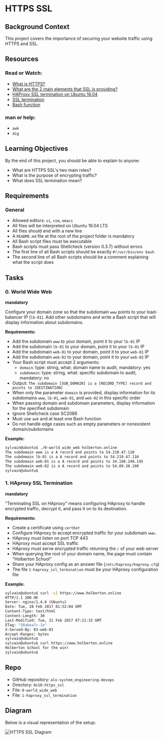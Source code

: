 # HTTPS SSL

## Background Context

This project covers the importance of securing your website traffic using HTTPS and SSL.

## Resources

### Read or Watch:
- [What is HTTPS?](https://www.cloudflare.com/learning/ssl/what-is-https/)
- [What are the 2 main elements that SSL is providing?](https://sectigostore.com/blog/what-are-the-main-elements-of-ssl/)
- [HAProxy SSL termination on Ubuntu 16.04](https://www.haproxy.com/blog/haproxy-ssl-termination/)
- [SSL termination](https://www.nginx.com/resources/glossary/ssl-termination/)
- [Bash function](https://tldp.org/LDP/abs/html/functions.html)

### man or help:
- `awk`
- `dig`

## Learning Objectives

By the end of this project, you should be able to explain to anyone:

- What are HTTPS SSL's two main roles?
- What is the purpose of encrypting traffic?
- What does SSL termination mean?

## Requirements

### General
- Allowed editors: `vi`, `vim`, `emacs`
- All files will be interpreted on Ubuntu 16.04 LTS
- All files should end with a new line
- A `README.md` file at the root of the project folder is mandatory
- All Bash script files must be executable
- Bash scripts must pass Shellcheck (version 0.3.7) without errors
- The first line of all Bash scripts should be exactly `#!/usr/bin/env bash`
- The second line of all Bash scripts should be a comment explaining what the script does

## Tasks

### 0. World Wide Web
**mandatory**

Configure your domain zone so that the subdomain `www` points to your load-balancer IP (`lb-01`). Add other subdomains and write a Bash script that will display information about subdomains.

**Requirements:**
- Add the subdomain `www` to your domain, point it to your `lb-01` IP
- Add the subdomain `lb-01` to your domain, point it to your `lb-01` IP
- Add the subdomain `web-01` to your domain, point it to your `web-01` IP
- Add the subdomain `web-02` to your domain, point it to your `web-02` IP
- Your Bash script must accept 2 arguments:
  - `domain`: type: string, what: domain name to audit, mandatory: yes
  - `subdomain`: type: string, what: specific subdomain to audit, mandatory: no
- Output: `The subdomain [SUB_DOMAIN] is a [RECORD_TYPE] record and points to [DESTINATION]`
- When only the parameter `domain` is provided, display information for its subdomains `www`, `lb-01`, `web-01`, and `web-02` in this specific order
- When passing domain and subdomain parameters, display information for the specified subdomain
- Ignore Shellcheck case SC2086
- Must use `awk` and at least one Bash function
- Do not handle edge cases such as empty parameters or nonexistent domain/subdomains

**Example:**
```bash
sylvain@ubuntu$ ./0-world_wide_web holberton.online
The subdomain www is a A record and points to 54.210.47.110
The subdomain lb-01 is a A record and points to 54.210.47.110
The subdomain web-01 is a A record and points to 34.198.248.145
The subdomain web-02 is a A record and points to 54.89.38.100
sylvain@ubuntu$
```

### 1. HAproxy SSL Termination
**mandatory**

"Terminating SSL on HAproxy" means configuring HAproxy to handle encrypted traffic, decrypt it, and pass it on to its destination.

**Requirements:**
- Create a certificate using `certbot`
- Configure HAproxy to accept encrypted traffic for your subdomain `www.`
- HAproxy must listen on port TCP 443
- HAproxy must accept SSL traffic
- HAproxy must serve encrypted traffic returning the `/` of your web server
- When querying the root of your domain name, the page must contain "Holberton School"
- Share your HAproxy config as an answer file (`/etc/haproxy/haproxy.cfg`)
- The file `1-haproxy_ssl_termination` must be your HAproxy configuration file

**Example:**
```bash
sylvain@ubuntu$ curl -sI https://www.holberton.online
HTTP/1.1 200 OK
Server: nginx/1.4.6 (Ubuntu)
Date: Tue, 28 Feb 2017 01:52:04 GMT
Content-Type: text/html
Content-Length: 30
Last-Modified: Tue, 21 Feb 2017 07:21:32 GMT
ETag: "58abea7c-1e"
X-Served-By: 03-web-01
Accept-Ranges: bytes
sylvain@ubuntu$
sylvain@ubuntu$ curl https://www.holberton.online
Holberton School for the win!
sylvain@ubuntu$
```


## Repo

- GitHub repository: `alx-system_engineering-devops`
- Directory: `0x10-https_ssl`
- File: `0-world_wide_web`
- File: `1-haproxy_ssl_termination`

## Diagram

Below is a visual representation of the setup:

![HTTPS SSL Diagram](file-lNUeuS2EDG2fjWq2qHkyxPOj)
